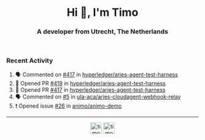 <h1 align="center">Hi 👋, I'm Timo</h1>
<h3 align="center">A developer from Utrecht, The Netherlands</h3>
<br/>
<!-- https://github.com/rahuldkjain/github-profile-readme-generator --!>

<!--  <p align="left"><img src="https://github-readme-stats.vercel.app/api?username=timoglastra&show_icons=true&count_private=true&" alt="timoglastra" /></p> --!>

<!--
Github language stats
<p align="left"><img src="https://github-readme-stats.vercel.app/api/top-langs/?username=timoglastra&layout=compact" alt="timoglastra" /><p>
-->

<!-- Codestats language stats -->
<!-- <p align="left"><img src="https://codestats-readme.vercel.app/api/top-langs/?username=timoglastra&layout=compact&language_count=12" alt="timoglastra" /><p>    --!>
  
<h3>Recent Activity</h3>

<!--START_SECTION:activity-->
1. 🗣 Commented on [#417](https://github.com/hyperledger/aries-agent-test-harness/issues/417) in [hyperledger/aries-agent-test-harness](https://github.com/hyperledger/aries-agent-test-harness)
2. 💪 Opened PR [#419](https://github.com/hyperledger/aries-agent-test-harness/pull/419) in [hyperledger/aries-agent-test-harness](https://github.com/hyperledger/aries-agent-test-harness)
3. 💪 Opened PR [#417](https://github.com/hyperledger/aries-agent-test-harness/pull/417) in [hyperledger/aries-agent-test-harness](https://github.com/hyperledger/aries-agent-test-harness)
4. 🗣 Commented on [#5](https://github.com/ula-aca/aries-cloudagent-webhook-relay/issues/5) in [ula-aca/aries-cloudagent-webhook-relay](https://github.com/ula-aca/aries-cloudagent-webhook-relay)
5. ❗️ Opened issue [#26](https://github.com/animo/animo-demo/issues/26) in [animo/animo-demo](https://github.com/animo/animo-demo)
<!--END_SECTION:activity-->

---

<p align="center">
<a href="https://twitter.com/timoglastra" target="blank"><img align="center" src="https://cdn.jsdelivr.net/npm/simple-icons@3.0.1/icons/twitter.svg" alt="timoglastra" height="30" width="30" /></a>
<a href="https://linkedin.com/in/timoglastra" target="blank"><img align="center" src="https://cdn.jsdelivr.net/npm/simple-icons@3.0.1/icons/linkedin.svg" alt="timoglastra" height="30" width="30" /></a>
</p>



